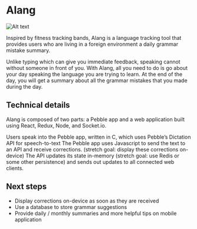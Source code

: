 # Alang

![Alt text](https://cloud.githubusercontent.com/assets/13319677/10723591/4b3c813c-7b8a-11e5-9596-d229c8b29273.jpg "Come Alang™ with me :)")

Inspired by fitness tracking bands, Alang is a language tracking tool that provides users who are living in a foreign environment a daily grammar mistake summary.

Unlike typing which can give you immediate feedback, speaking cannot without someone in front of you. With Alang, all you need to do is go about your day speaking the language you are trying to learn. At the end of the day, you will get a summary about all the grammar mistakes that you made during the day.

## Technical details
Alang is composed of two parts: a Pebble app and a web application built using React, Redux, Node, and Socket.io.

Users speak into the Pebble app, written in C, which uses Pebble’s Dictation API for speech-to-text
The Pebble app uses Javascript to send the text to an API and receive corrections. (stretch goal: display these corrections on-device)
The API updates its state in-memory (stretch goal: use Redis or some other persistence) and sends out updates to all connected web clients.

## Next steps
* Display corrections on-device as soon as they are received
* Use a database to store grammar suggestions
* Provide daily / monthly summaries and more helpful tips on mobile application

